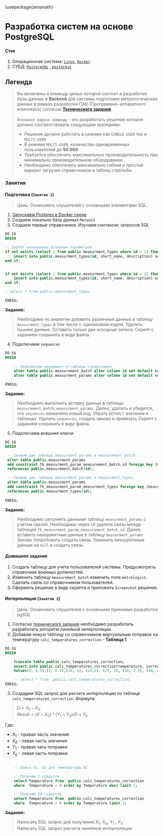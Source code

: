 \usepackage{amsmath}

# Разработка систем на основе PostgreSQL

#### Стек
1. Операционная система: [`Linux`](https://ubuntu.com/download/desktop), [`Docker`](https://docs.docker.com/get-started/get-docker/)
2. СУБД: [`PostgreSQL`](https://www.postgresql.org/download/) , [`postgrest`](https://docs.postgrest.org/en/v12/)


## Легенда
> Вы включены в команду целью которой состоит в разработке базы данных и **Backend** для системы подготовки метрологических данных в рамках разработки ПАК (Программно-аппаратного комплекса) согласно [**Технического задания**](./_Docs/TechnicalTask.md).<br><br>
> `Основаня задача команды` - это разработать решение которое должно соответствовать следующим критериям:<br>
>   * Решение должно работать в режиме как `SINGLE-USER` так и `MULTI-USER`
>   * В режиме `MULTI-USER`, количество одновременных пользователей до **50 000**
>   * Требуется обеспечить максимальную производительность при минимально производительном оборудовании
>   * Необходимо обеспечить максимально гибкий и простой вариант загрузки справочников и таблиц стрельбы

### Занятия
####  Подготовка (`Занятие 1`)
> Цель: Ознакомить слушателей с основными элементами SQL. 

1. [Запускаем Postgres в Docker среде](./_Infra)
2. Создаем локально базу данных `Meteo11`
3. Создаем первые справочники. Изучаем синтаксис запросов SQL

```sql
DO $$
BEGIN

-- Скрипт наполнения основных параметров
if not exists (select 1 from public.measurment_types where id = 1) then
	insert into public.measurment_types(id, short_name, description) values(1, 'ДМК', 'Десантный метео комплект');
end if;


if not exists (select 1 from public.measurment_types where id = 2) then
	insert into public.measurment_types(id, short_name, description) values(2, 'ВР', 'Ветровое ружье');
end if;

--select * from public.measurment_types

END$$;
```

**Задание:**
> Необходимо по аналогии добавить различные данные в таблицу `measurment_types` в том числе с одинаковым кодом.
> Удалить лишние данные. Оставить только две исходные записи.
> Скрипт с заданием сохранить в виде файла.

4. Подключаем `sequences`
```sql
DO $$
BEGIN
	
	-- Подключаем инкремент в таблицы справочники
	alter table public.measurement_batch alter column id set default nextval('public.measurment_batch_seq');
	alter table public.measurment_params alter column id set default nextval('public.measurment_params_seq');

END$$;
```

**Задание:**
> Необходимо выполнить вставку данных в таблицы `measurement_batch`, `measurment_params`. Далее, удалить и убедится, что `sequences` назначили новый код.
> Убрать `DEFAULT` значение в таблицах. Удалить `sequences`, создать заново и привязать
> Скрипт с заданием сохранить в виде файла.

5. Подключаем внешние ключи
```sql
DO $$
BEGIN

 -- Свяжем две таблицы measurment_params и measurement_batch
 alter table public.measurment_params 
 add constraint fk_measurment_param_measurement_batch_id foreign key (measurment_batch_id)
 references public.measurement_batch(id);

 -- Свяжем две таблицы measurment_params и measurment_types
 alter table public.measurment_params 
 add constraint fk_measurment_param_measurment_types foreign key (measurment_type_id)
 references public.measurment_types(id);
 
END$$;
```

**Задание:**
> Необходимо заполнить данными таблицу `measurment_params` с учетом связей.
> Необходимо через UI удалить связь между таблицей `fk_measurment_param_measurement_batch_id`. Далее, вставить некорректные данные в таблицу `measurment_params`
> Заново попробовать создать связь. Заменить некорреткные данные на `null` и создать связь.

#### Домашнее задание
1. Создать таблицу для учета пользователей системы. Предусмотреть справочник военных должностей. 
2. Изменить таблицу `measurement_batch` изменить поле `metrologist`. Сделать связь со справочником пользователей.
3. Оформить решение в виде скрипта и приложить `Screenshot` решения.


#### Интерполяция (`Занятие 2`)
> Цель: Ознакомить слушателей с основными приемами разработки pgSQL
1. Согласно [технического задания](./_Docs/TechnicalTask.md) необходимо разработать разработать алгоритм линейной интерполяции.
2. Добавим новую таблицу со справочником виртуальным поправок на температуру `calc_temperatures_correction` - **Таблица 1**
```sql
DO $$
BEGIN

	truncate table public.calc_temperatures_correction;
	insert into public.calc_temperatures_correction(temperature, correction)
	Values(0, 0.5),(5, 0.5),(10, 1), (20,1), (25, 2), (30, 3.5), (40, 4.5);

	-- select * from  public.calc_temperatures_correction;
END$$;
```
3. Создадим SQL запрос для расчета интерполяции по таблице `calc_temperatures_correction`. 
Формула:
> $D = X_{1} - X_{0}$ <br>
> $Result = (X - X_{0}) * (Y_{1} - Y_{0}) / D + Y_{0}$ <br>

Где:
 - $X_{1}$ - правая часть значения
 - $X_{0}$ - левая часть значения 
 - $Y_{1}$ - правая чась поправки
 - $Y_{0}$ - левая часть поправки

```sql

	-- Поиск X1, X2 для температуры 8C

	-- Получим 5 градусов
	select Temperature from  public.calc_temperatures_correction
	where  Temperature < 8 order by Temperature desc limit 1;

	-- Получим 10 градусов
	select Temperature from  public.calc_temperatures_correction
	where  Temperature > 8 order by Temperature limit 1;
```

**Задание:**
> Написать SQL запрос для получение $X_{1}$,  $X_{0}$,  $Y_{1}$ ,  $Y_{0}$ <br>
> Написать SQL запрос расчета линейной интерполяции <br>


 

